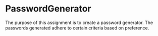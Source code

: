 # PasswordGenerator
The purpose of this assignment is to create a password generator.
The passwords generated adhere to certain criteria based on preference. 